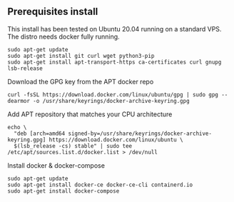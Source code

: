 ## Prerequisites install

This install has been tested on Ubuntu 20.04 running on a standard VPS. The distro needs docker fully running.

```
sudo apt-get update
sudo apt-get install git curl wget python3-pip
sudo apt-get install apt-transport-https ca-certificates curl gnupg lsb-release
```

Download the GPG key from the APT docker repo

```
curl -fsSL https://download.docker.com/linux/ubuntu/gpg | sudo gpg --dearmor -o /usr/share/keyrings/docker-archive-keyring.gpg
```

Add APT repository that matches your CPU architecture

```
echo \
  "deb [arch=amd64 signed-by=/usr/share/keyrings/docker-archive-keyring.gpg] https://download.docker.com/linux/ubuntu \
  $(lsb_release -cs) stable" | sudo tee /etc/apt/sources.list.d/docker.list > /dev/null
```

Install docker & docker-compose

```
sudo apt-get update
sudo apt-get install docker-ce docker-ce-cli containerd.io
sudo apt-get install docker-compose
```
